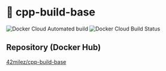 # 🐳 cpp-build-base
![Docker Cloud Automated build](https://img.shields.io/docker/cloud/automated/42milez/cpp-build-base) ![Docker Cloud Build Status](https://img.shields.io/docker/cloud/build/42milez/cpp-build-base)

## Repository (Docker Hub)
[42milez/cpp-build-base
](https://hub.docker.com/r/42milez/cpp-build-base)
